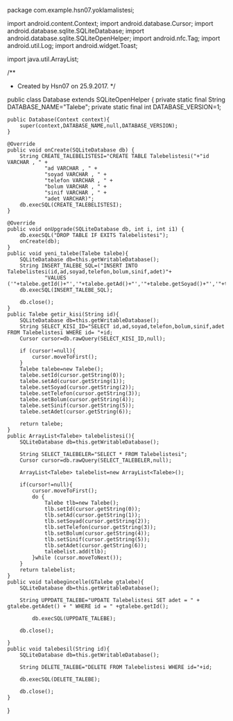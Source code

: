 package com.example.hsn07.yoklamalistesi;

import android.content.Context;
import android.database.Cursor;
import android.database.sqlite.SQLiteDatabase;
import android.database.sqlite.SQLiteOpenHelper;
import android.nfc.Tag;
import android.util.Log;
import android.widget.Toast;

import java.util.ArrayList;

/**
 * Created by Hsn07 on 25.9.2017.
 */

public class Database extends SQLiteOpenHelper {
    private static final String DATABASE_NAME="Talebe";
    private static final int DATABASE_VERSION=1;

    public Database(Context context){
        super(context,DATABASE_NAME,null,DATABASE_VERSION);
    }

    @Override
    public void onCreate(SQLiteDatabase db) {
        String CREATE_TALEBELISTESI="CREATE TABLE Talebelistesi("+"id VARCHAR , " +
                "ad VARCHAR , " +
                "soyad VARCHAR , " +
                "telefon VARCHAR , " +
                "bolum VARCHAR , " +
                "sinif VARCHAR , " +
                "adet VARCHAR)";
        db.execSQL(CREATE_TALEBELISTESI);
    }

    @Override
    public void onUpgrade(SQLiteDatabase db, int i, int i1) {
        db.execSQL("DROP TABLE IF EXITS Talebelistesi");
        onCreate(db);
    }
    public void yeni_talebe(Talebe talebe){
        SQLiteDatabase db=this.getWritableDatabase();
        String INSERT_TALEBE_SQL=("INSERT INTO Talebelistesi(id,ad,soyad,telefon,bolum,sinif,adet)"+
                "VALUES ('"+talebe.getId()+"','"+talebe.getAd()+"','"+talebe.getSoyad()+"','"+talebe.getTelefon()+"','"+talebe.getBolum()+"','"+talebe.getSinif()+"','"+0+"')");
        db.execSQL(INSERT_TALEBE_SQL);

        db.close();
    }
    public Talebe getir_kisi(String id){
        SQLiteDatabase db=this.getWritableDatabase();
        String SELECT_KISI_ID="SELECT id,ad,soyad,telefon,bolum,sinif,adet FROM Talebelistesi WHERE id= "+id;
        Cursor cursor=db.rawQuery(SELECT_KISI_ID,null);

        if (cursor!=null){
            cursor.moveToFirst();
        }
        Talebe talebe=new Talebe();
        talebe.setId(cursor.getString(0));
        talebe.setAd(cursor.getString(1));
        talebe.setSoyad(cursor.getString(2));
        talebe.setTelefon(cursor.getString(3));
        talebe.setBolum(cursor.getString(4));
        talebe.setSinif(cursor.getString(5));
        talebe.setAdet(cursor.getString(6));

        return talebe;
    }
    public ArrayList<Talebe> talebelistesi(){
        SQLiteDatabase db=this.getWritableDatabase();

        String SELECT_TALEBELER="SELECT * FROM Talebelistesi";
        Cursor cursor=db.rawQuery(SELECT_TALEBELER,null);

        ArrayList<Talebe> talebelist=new ArrayList<Talebe>();

        if(cursor!=null){
            cursor.moveToFirst();
            do {
                Talebe tlb=new Talebe();
                tlb.setId(cursor.getString(0));
                tlb.setAd(cursor.getString(1));
                tlb.setSoyad(cursor.getString(2));
                tlb.setTelefon(cursor.getString(3));
                tlb.setBolum(cursor.getString(4));
                tlb.setSinif(cursor.getString(5));
                tlb.setAdet(cursor.getString(6));
                talebelist.add(tlb);
            }while (cursor.moveToNext());
        }
        return talebelist;
    }
    public void talebegüncelle(GTalebe gtalebe){
        SQLiteDatabase db=this.getWritableDatabase();

        String UPPDATE_TALEBE="UPDATE Talebelistesi SET adet = " + gtalebe.getAdet() + " WHERE id = " +gtalebe.getId();

            db.execSQL(UPPDATE_TALEBE);

        db.close();

    }
    public void talebesil(String id){
        SQLiteDatabase db=this.getWritableDatabase();

        String DELETE_TALEBE="DELETE FROM Talebelistesi WHERE id="+id;

        db.execSQL(DELETE_TALEBE);

        db.close();
    }
}
